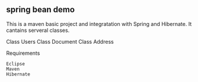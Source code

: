 spring bean demo
-------------------
This is a maven basic project and integratation with Spring and Hibernate. It cantains serveral classes.

Class Users
Class Document
Class Address


Requirements

	Eclipse
	Maven
	Hibernate



